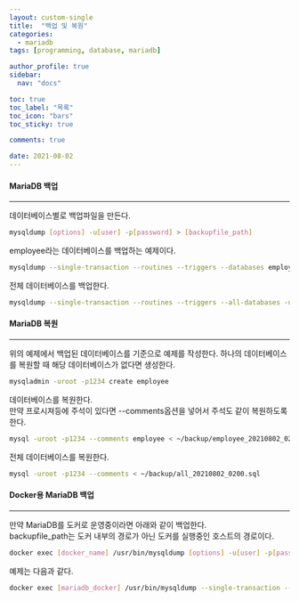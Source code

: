 ```yaml
---
layout: custom-single
title:  "백업 및 복원"
categories:
  - mariadb
tags: [programming, database, mariadb]

author_profile: true
sidebar:
  nav: "docs"

toc: true
toc_label: "목록"
toc_icon: "bars"
toc_sticky: true

comments: true

date: 2021-08-02
---
```


#### MariaDB 백업
---

데이터베이스별로 백업파일을 만든다.
```sh
mysqldump [options] -u[user] -p[password] > [backupfile_path]
```

employee라는 데이터베이스를 백업하는 예제이다.
```sh
mysqldump --single-transaction --routines --triggers --databases employee -uroot -p1234 > ~/backup/employee_20210802_0200.sql
```

전체 데이터베이스를 백업한다.
```sh
mysqldump --single-transaction --routines --triggers --all-databases -uroot -p1234 > ~/backup/all_20210802_0200.sql
```

#### MariaDB 복원
---

위의 예제에서 백업된 데이터베이스를 기준으로 예제를 작성한다.
하나의 데이터베이스를 복원할 때 해당 데이터베이스가 없다면 생성한다.
```sh
mysqladmin -uroot -p1234 create employee
```

데이터베이스를 복원한다.  
만약 프로시져등에 주석이 있다면 --comments옵션을 넣어서 주석도 같이 복원하도록 한다.
```sh
mysql -uroot -p1234 --comments employee < ~/backup/employee_20210802_0200.sql
```

전체 데이터베이스를 복원한다.
```sh
mysql -uroot -p1234 --comments < ~/backup/all_20210802_0200.sql
```

#### Docker용 MariaDB 백업
---

만약 MariaDB를 도커로 운영중이라면 아래와 같이 백업한다.  
backupfile_path는 도커 내부의 경로가 아닌 도커를 실행중인 호스트의 경로이다.
```sh
docker exec [docker_name] /usr/bin/mysqldump [options] -u[user] -p[password] > [backupfile_path]
```

예제는 다음과 같다.
```sh
docker exec [mariadb_docker] /usr/bin/mysqldump --single-transaction --routines --triggers --databases employee -uroot -p1234 > ~/backup/employee_20210802_0200.sql
```